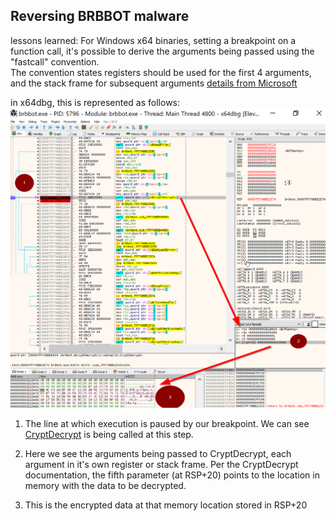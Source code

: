 ## Reversing BRBBOT malware

lessons learned:
For Windows x64 binaries, setting a breakpoint on a function call, it's possible to derive the arguments being passed using the "fastcall" convention.  
The convention states registers should be used for the first 4 arguments, and the stack frame for subsequent arguments
[details from Microsoft](https://docs.microsoft.com/en-us/cpp/build/x64-software-conventions?view=vs-2019)

in x64dbg, this is represented as follows:
![](fastcall-1.png)

1. The line at which execution is paused by our breakpoint. We can see [CryptDecrypt](https://docs.microsoft.com/en-us/windows/win32/api/wincrypt/nf-wincrypt-cryptdecrypt) is being called
   at this step.

2. Here we see the arguments being passed to CryptDecrypt, each argument in it's own register or stack frame.
   Per the CryptDecrypt documentation, the fifth parameter (at RSP+20) points to the location in memory with the data to be decrypted.

3. This is the encrypted data at that memory location stored in RSP+20
